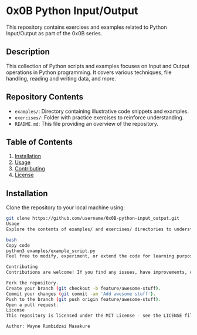 # 0x0B Python Input/Output

This repository contains exercises and examples related to Python Input/Output as part of the 0x0B series.

## Description

This collection of Python scripts and examples focuses on Input and Output operations in Python programming. It covers various techniques, file handling, reading and writing data, and more.

## Repository Contents

- `examples/`: Directory containing illustrative code snippets and examples.
- `exercises/`: Folder with practice exercises to reinforce understanding.
- `README.md`: This file providing an overview of the repository.

## Table of Contents

1. [Installation](#installation)
2. [Usage](#usage)
3. [Contributing](#contributing)
4. [License](#license)

## Installation

Clone the repository to your local machine using:

```bash
git clone https://github.com/username/0x0B-python-input_output.git
Usage
Explore the contents of examples/ and exercises/ directories to understand different input/output techniques in Python. Run the scripts using Python interpreter:

bash
Copy code
python3 examples/example_script.py
Feel free to modify, experiment, or extend the code for learning purposes.

Contributing
Contributions are welcome! If you find any issues, have improvements, or want to add more examples/exercises, please open an issue or submit a pull request.

Fork the repository.
Create your branch (git checkout -b feature/awesome-stuff).
Commit your changes (git commit -am 'Add awesome stuff').
Push to the branch (git push origin feature/awesome-stuff).
Open a pull request.
License
This repository is licensed under the MIT License - see the LICENSE file for details.

Author: Wayne Rumbidzai Masakure
